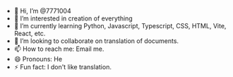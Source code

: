 - 👋 Hi, I’m @7771004
- 👀 I’m interested in creation of everything
- 🌱 I’m currently learning Python, Javascript, Typescript, CSS, HTML, Vite, React, etc.
- 💞️ I’m looking to collaborate on translation of documents.
- 📫 How to reach me: Email me.
- 😄 Pronouns: He
- ⚡ Fun fact: I don't like translation.

<!---
7771004/7771004 is a ✨ special ✨ repository because its `README.md` (this file) appears on your GitHub profile.
You can click the Preview link to take a look at your changes.
--->
